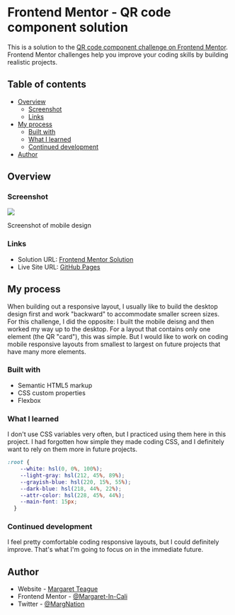 # Frontend Mentor - QR code component solution

This is a solution to the [QR code component challenge on Frontend Mentor](https://www.frontendmentor.io/challenges/qr-code-component-iux_sIO_H). Frontend Mentor challenges help you improve your coding skills by building realistic projects. 

## Table of contents

- [Overview](#overview)
  - [Screenshot](#screenshot)
  - [Links](#links)
- [My process](#my-process)
  - [Built with](#built-with)
  - [What I learned](#what-i-learned)
  - [Continued development](#continued-development)
- [Author](#author)

## Overview

### Screenshot

![](/images/mobile-screenshot.pngimages?raw=true)

Screenshot of mobile design

### Links

- Solution URL: [Frontend Mentor Solution](https://www.frontendmentor.io/solutions/responsive-qr-code-page-1l9b_yNchZ)
- Live Site URL: [GitHub Pages](https://margaret-in-cali.github.io/qr-code-component-main/)

## My process

When building out a responsive layout, I usually like to build the desktop design first and work "backward" to accommodate smaller screen sizes. For this challenge, I did the opposite: I built the mobile deisng and then worked my way up to the desktop. For a layout that contains only one element (the QR "card"), this was simple. But I would like to work on coding mobile responsive layouts from smallest to largest on future projects that have many more elements.

### Built with

- Semantic HTML5 markup
- CSS custom properties
- Flexbox

### What I learned

I don't use CSS variables very often, but I practiced using them here in this project. I had forgotten how simple they made coding CSS, and I definitely want to rely on them more in future projects.

```css
:root {
    --white: hsl(0, 0%, 100%);
    --light-gray: hsl(212, 45%, 89%);
    --grayish-blue: hsl(220, 15%, 55%);
    --dark-blue: hsl(218, 44%, 22%);
    --attr-color: hsl(228, 45%, 44%);
    --main-font: 15px;
  }
```

### Continued development

I feel pretty comfortable coding responsive layouts, but I could definitely improve. That's what I'm going to focus on in the immediate future.

## Author

- Website - [Margaret Teague](https://www.margaretteague.dev)
- Frontend Mentor - [@Margaret-In-Cali](https://www.frontendmentor.io/profile/Margaret-In-Cali)
- Twitter - [@MargNation](https://www.twitter.com/MargNation)
